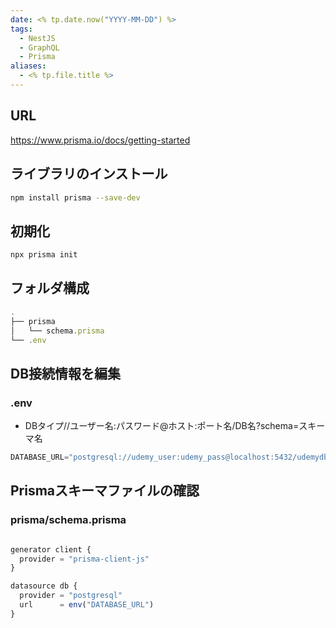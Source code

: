 ```yaml
---
date: <% tp.date.now("YYYY-MM-DD") %>
tags:
  - NestJS
  - GraphQL
  - Prisma
aliases:
  - <% tp.file.title %>
---
```

## URL

https://www.prisma.io/docs/getting-started

## ライブラリのインストール

```bash
npm install prisma --save-dev
```

## 初期化

```bash
npx prisma init
```

## フォルダ構成

```ts
.
├── prisma
│   └── schema.prisma
└── .env
```

## DB接続情報を編集

### .env

- DBタイプ//ユーザー名:パスワード@ホスト:ポート名/DB名?schema=スキーマ名

```ts
DATABASE_URL="postgresql://udemy_user:udemy_pass@localhost:5432/udemydb?schema=public"
```

## Prismaスキーマファイルの確認
### prisma/schema.prisma

```ts

generator client {
  provider = "prisma-client-js"
}

datasource db {
  provider = "postgresql"
  url      = env("DATABASE_URL")
}
```